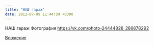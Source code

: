 ```yaml
---
title: "НАШ гараж"
date: 2012-07-09 11:44:00 +0300
---
```


НАШ гараж
Фотография
https://vk.com/photo-24444828_286878292

[Вложение](https://vk.com/photo-24444828_286878292)
